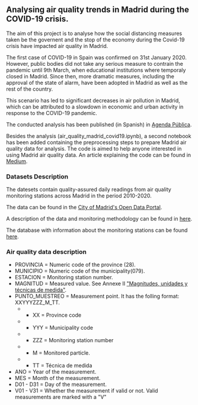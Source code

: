 ## Analysing air quality trends in Madrid during the COVID-19 crisis.

The aim of this project is to analyse how the social distancing measures taken be the governent and the stop of the economy during the Covid-19 crisis have impacted air quality in Madrid. 

The first case of COVID-19 in Spain was confirmed on 31st January 2020. However, public bodies did not take any serious measure to contrain the pandemic until 9th March, when educational institutions where temporaly closed in Madrid. Since then, more dramatic measures, including the approval of the state of alarm, have been adopted in Madrid as well as the rest of the country. 

This scenario has led to significant decreases in air pollution in Madrid, which can be attributed to a slowdown in economic and urban activity in response to the COVID-19 pandemic.

The conducted analysis has been published (in Spanish) in [Agenda Pública](http://agendapublica.elpais.com/la-calidad-del-aire-en-madrid-en-tiempos-del-coronavirus/). 

Besides the analysis (air_quality_madrid_covid19.ipynb), a second notebook has been added containing the preprocessing steps to prepare Madrid air quality data for analysis. The code is aimed to help anyone interested in using Madrid air quality data. An article explaining the code can be found in [Medium](https://medium.com/analytics-vidhya/preparing-madrid-air-quality-data-for-analysis-8820389a78ad). 

### Datasets Description

The datesets contain quality-assured daily readings from air quality monitoring stations across Madrid in the period 2010-2020.

The data can be found in the [City of Madrid's Open Data Portal](https://datos.madrid.es/portal/site/egob/menuitem.c05c1f754a33a9fbe4b2e4b284f1a5a0/?vgnextoid=aecb88a7e2b73410VgnVCM2000000c205a0aRCRD&vgnextchannel=374512b9ace9f310VgnVCM100000171f5a0aRCRD&vgnextfmt=default).

A description of the data and monitoring methodology can be found in [here](https://datos.madrid.es/FWProjects/egob/Catalogo/MedioAmbiente/Aire/Ficheros/Interprete_ficheros_%20calidad_%20del_%20aire_global.pdf).

The database with information about the monitoring stations can be found [here](https://datos.madrid.es/portal/site/egob/menuitem.c05c1f754a33a9fbe4b2e4b284f1a5a0/?vgnextoid=9e42c176313eb410VgnVCM1000000b205a0aRCRD&vgnextchannel=374512b9ace9f310VgnVCM100000171f5a0aRCRD&vgnextfmt=default).

### Air quality data description

* PROVINCIA = Numeric code of the province (28).
* MUNICIPIO = Numeric code of the municipality(079).
* ESTACION = Monitoring station number.
* MAGNITUD = Measured value. See Annexe II ["Magnitudes, unidades y técnicas de medida"](https://datos.madrid.es/FWProjects/egob/Catalogo/MedioAmbiente/Aire/Ficheros/Interprete_ficheros_%20calidad_%20del_%20aire_global.pdf).
* PUNTO_MUESTREO = Measurement point. It has the folling format: XXYYYZZZ_M_TT.
    * * XX = Province code
    * * YYY = Municipality code
    * * ZZZ = Monitoring station number
    * * M = Monitored particle.
    * * TT = Técnica de medida
* ANO = Year of the measurement.
* MES = Month of the measurement.
* D01 - D31 = Day of the measurement.
* V01 - V31 = Whether the measurement if valid or not. Valid measurements are marked with a "V"
 
